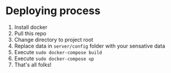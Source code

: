 # Deploying process

1. Install docker
2. Pull this repo
3. Change directory to project root
4. Replace data in `server/config` folder with your sensative data
5. Execute `sudo docker-compose build`
6. Execute `sudo docker-compose up`
7. That's all folks!
